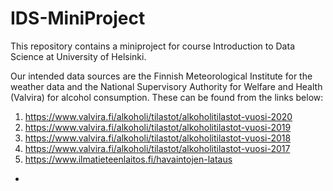 # IDS-MiniProject

This repository contains a miniproject for course Introduction to Data Science at University of Helsinki.

Our intended data sources are the Finnish Meteorological Institute for the weather data and the National Supervisory Authority for Welfare and Health (Valvira) for alcohol consumption. These can be found from the links below:


1. https://www.valvira.fi/alkoholi/tilastot/alkoholitilastot-vuosi-2020
2. https://www.valvira.fi/alkoholi/tilastot/alkoholitilastot-vuosi-2019
3. https://www.valvira.fi/alkoholi/tilastot/alkoholitilastot-vuosi-2018
4. https://www.valvira.fi/alkoholi/tilastot/alkoholitilastot-vuosi-2017
5. https://www.ilmatieteenlaitos.fi/havaintojen-lataus

-
